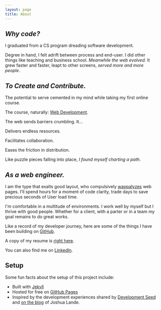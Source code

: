```yaml
---
layout: page
title: About
---
```



## ***Why code?***

I graduated from a CS program dreading software development.

Degree in hand, I felt adrift between process and end-user. I did other things like teaching and business school. *Meanwhile the web evolved.* It grew faster and faster, leapt to other screens, *served more and more people*.


## ***To Create and Contribute.***

The potential to serve cemented in my mind while taking my first online course.

The course, naturally:  [Web Development](https://www.udacity.com/course/web-development--cs253).

The web sends barriers crumbling. It...

Delivers endless resources.

Facilitates collaboration.

Eases the friction in distribution.

Like puzzle pieces falling into place, *I found myself charting a path.*


## ***As a web engineer.***

I am the type that exalts good layout, who compulsively [wappalyzes](https://wappalyzer.com/) web pages. I'll spend hours for a moment of code clarity, trade days to save precious seconds of User load time.

I'm comfortable in a multitude of environments. I work well by myself but I thrive with good people. Whether for a client, with a parter or in a team my goal remains to do great works.

Like a record of my developer journey, here are some of the things I have been building on [GitHub]({{site.github.main}}).

A copy of my resume is [right here]({{site.linkedin}}).

You can also find me on [LinkedIn]({{site.linkedin}}).


## Setup

Some fun facts about the setup of this project include:

* Built with [Jekyll](http://jekyllrb.com)
* Hosted for free on [GitHub Pages](https://pages.github.com)
* Inspired by the development experiences shared by [Development Seed](https://developmentseed.org/blog/2011/09/09/jekyll-github-pages/) and [on the blog](http://joshualande.com/jekyll-github-pages-poole/) of Joshua Lande.
